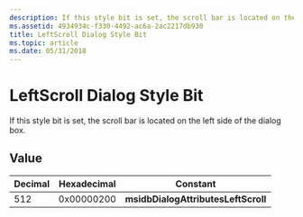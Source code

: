 ```yaml
---
description: If this style bit is set, the scroll bar is located on the left side of the dialog box.
ms.assetid: 4934934c-f330-4492-ac6a-2ac2217db930
title: LeftScroll Dialog Style Bit
ms.topic: article
ms.date: 05/31/2018
---
```


# LeftScroll Dialog Style Bit

If this style bit is set, the scroll bar is located on the left side of the dialog box.

## Value



| Decimal | Hexadecimal | Constant                            |
|---------|-------------|-------------------------------------|
| 512     | 0x00000200  | **msidbDialogAttributesLeftScroll** |



 

 

 



